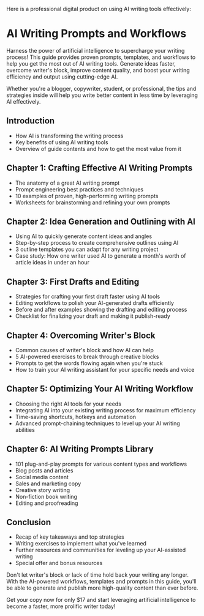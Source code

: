 Here is a professional digital product on using AI writing tools effectively:

# AI Writing Prompts and Workflows 

Harness the power of artificial intelligence to supercharge your writing process! This guide provides proven prompts, templates, and workflows to help you get the most out of AI writing tools. Generate ideas faster, overcome writer's block, improve content quality, and boost your writing efficiency and output using cutting-edge AI.

Whether you're a blogger, copywriter, student, or professional, the tips and strategies inside will help you write better content in less time by leveraging AI effectively. 

## Introduction
- How AI is transforming the writing process 
- Key benefits of using AI writing tools
- Overview of guide contents and how to get the most value from it

## Chapter 1: Crafting Effective AI Writing Prompts
- The anatomy of a great AI writing prompt
- Prompt engineering best practices and techniques
- 10 examples of proven, high-performing writing prompts
- Worksheets for brainstorming and refining your own prompts

## Chapter 2: Idea Generation and Outlining with AI
- Using AI to quickly generate content ideas and angles
- Step-by-step process to create comprehensive outlines using AI 
- 3 outline templates you can adapt for any writing project
- Case study: How one writer used AI to generate a month's worth of article ideas in under an hour

## Chapter 3: First Drafts and Editing 
- Strategies for crafting your first draft faster using AI tools
- Editing workflows to polish your AI-generated drafts efficiently 
- Before and after examples showing the drafting and editing process
- Checklist for finalizing your draft and making it publish-ready

## Chapter 4: Overcoming Writer's Block
- Common causes of writer's block and how AI can help
- 5 AI-powered exercises to break through creative blocks
- Prompts to get the words flowing again when you're stuck
- How to train your AI writing assistant for your specific needs and voice

## Chapter 5: Optimizing Your AI Writing Workflow
- Choosing the right AI tools for your needs
- Integrating AI into your existing writing process for maximum efficiency
- Time-saving shortcuts, hotkeys and automation
- Advanced prompt-chaining techniques to level up your AI writing abilities

## Chapter 6: AI Writing Prompts Library
- 101 plug-and-play prompts for various content types and workflows
- Blog posts and articles
- Social media content 
- Sales and marketing copy
- Creative story writing  
- Non-fiction book writing
- Editing and proofreading

## Conclusion 
- Recap of key takeaways and top strategies
- Writing exercises to implement what you've learned
- Further resources and communities for leveling up your AI-assisted writing
- Special offer and bonus resources

Don't let writer's block or lack of time hold back your writing any longer. With the AI-powered workflows, templates and prompts in this guide, you'll be able to generate and publish more high-quality content than ever before.  

Get your copy now for only $17 and start leveraging artificial intelligence to become a faster, more prolific writer today!